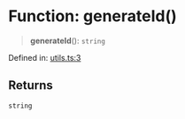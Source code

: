 # Function: generateId()

> **generateId**(): `string`

Defined in: [utils.ts:3](https://github.com/GeoDaCenter/openassistant/blob/36f516b8229288259590b2d9dab3b10cbfc3cbfd/packages/osm/src/utils.ts#L3)

## Returns

`string`
